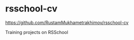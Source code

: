 # rsschool-cv

https://github.com/RustamMukhametrakhimov/rsschool-cv

Training projects on RSSchool

